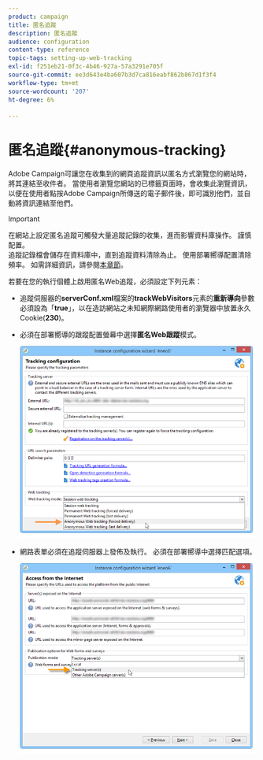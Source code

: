 ```yaml
---
product: campaign
title: 匿名追蹤
description: 匿名追蹤
audience: configuration
content-type: reference
topic-tags: setting-up-web-tracking
exl-id: f251eb21-0f3c-4b46-927a-57a3291e705f
source-git-commit: ee3d643e4ba607b3d7ca816eabf862b867d1f3f4
workflow-type: tm+mt
source-wordcount: '207'
ht-degree: 6%

---
```


# 匿名追蹤{#anonymous-tracking}

Adobe Campaign可讓您在收集到的網頁追蹤資訊以匿名方式瀏覽您的網站時，將其連結至收件者。 當使用者瀏覽您網站的已標籤頁面時，會收集此瀏覽資訊，以便在使用者點按Adobe Campaign所傳送的電子郵件後，即可識別他們，並自動將資訊連結至他們。

>[!IMPORTANT]
>
>在網站上設定匿名追蹤可觸發大量追蹤記錄的收集，進而影響資料庫操作。 謹慎配置。\
>追蹤記錄檔會儲存在資料庫中，直到追蹤資料清除為止。 使用部署嚮導配置清除頻率。 如需詳細資訊，請參閱[本章節](../../installation/using/deploying-an-instance.md#purging-data)。

若要在您的執行個體上啟用匿名Web追蹤，必須設定下列元素：

* 追蹤伺服器的&#x200B;**serverConf.xml**&#x200B;檔案的&#x200B;**trackWebVisitors**&#x200B;元素的&#x200B;**重新導向**&#x200B;參數必須設為「**true**」，以在造訪網站之未知網際網路使用者的瀏覽器中放置永久Cookie(**230**)。
* 必須在部署嚮導的跟蹤配置螢幕中選擇&#x200B;**匿名Web跟蹤**&#x200B;模式。

   ![](assets/webtracking_anonymous_set.png)

* 網路表單必須在追蹤伺服器上發佈及執行。 必須在部署嚮導中選擇匹配選項。

   ![](assets/webtracking_publication_set_for_webapps.png)
